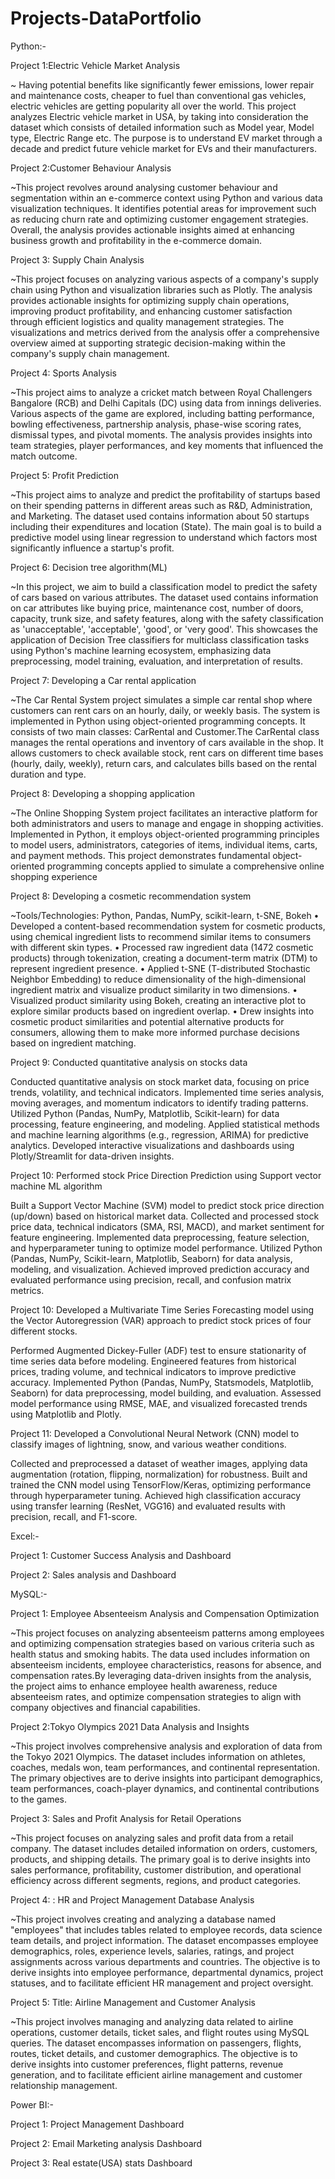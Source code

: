 # Projects-DataPortfolio
Python:-

Project 1:Electric Vehicle Market Analysis

~ Having potential benefits like significantly fewer emissions, lower repair and maintenance costs, cheaper to fuel than conventional gas vehicles, electric vehicles are getting popularity all over the world. This project analyzes Electric vehicle market in USA, by taking into consideration the dataset which consists of detailed information such as Model year, Model type, Electric Range etc. The purpose is to understand EV market through a decade and predict future vehicle market for EVs and their manufacturers.



Project 2:Customer Behaviour Analysis 

~This project revolves around analysing customer behaviour and segmentation within an e-commerce context using Python and various data visualization techniques. 
It identifies potential areas for improvement such as reducing churn rate and optimizing customer engagement strategies. Overall, the analysis provides actionable insights aimed at enhancing business growth and profitability in the e-commerce domain.



Project 3: Supply Chain Analysis 

~This project focuses on analyzing various aspects of a company's supply chain using Python and visualization libraries such as Plotly. The analysis provides actionable insights for optimizing supply chain operations, improving product profitability, and enhancing customer satisfaction through efficient logistics and quality management strategies. The visualizations and metrics derived from the analysis offer a comprehensive overview aimed at supporting strategic decision-making within the company's supply chain management.

Project 4: Sports Analysis 

~This project aims to analyze a cricket match between Royal Challengers Bangalore (RCB) and Delhi Capitals (DC) using data from innings deliveries. Various aspects of the game are explored, including batting performance, bowling effectiveness, partnership analysis, phase-wise scoring rates, dismissal types, and pivotal moments. The analysis provides insights into team strategies, player performances, and key moments that influenced the match outcome.

Project 5: Profit Prediction

~This project aims to analyze and predict the profitability of startups based on their spending patterns in different areas such as R&D, Administration, and Marketing. The dataset used contains information about 50 startups including their expenditures and location (State). The main goal is to build a predictive model using linear regression to understand which factors most significantly influence a startup's profit.

Project 6: Decision tree algorithm(ML)

~In this project, we aim to build a classification model to predict the safety of cars based on various attributes. The dataset used contains information on car attributes like buying price, maintenance cost, number of doors, capacity, trunk size, and safety features, along with the safety classification as 'unacceptable', 'acceptable', 'good', or 'very good'. This showcases the application of Decision Tree classifiers for multiclass classification tasks using Python's machine learning ecosystem, emphasizing data preprocessing, model training, evaluation, and interpretation of results.

Project 7: Developing a Car rental application

~The Car Rental System project simulates a simple car rental shop where customers can rent cars on an hourly, daily, or weekly basis. The system is implemented in Python using object-oriented programming concepts. It consists of two main classes: CarRental and Customer.The CarRental class manages the rental operations and inventory of cars available in the shop. It allows customers to check available stock, rent cars on different time bases (hourly, daily, weekly), return cars, and calculates bills based on the rental duration and type.


Project 8: Developing a shopping application

~The Online Shopping System project facilitates an interactive platform for both administrators and users to manage and engage in shopping activities. Implemented in Python, it employs object-oriented programming principles to model users, administrators, categories of items, individual items, carts, and payment methods. This project demonstrates fundamental object-oriented programming concepts applied to simulate a comprehensive online shopping experience


Project 8: Developing a cosmetic recommendation system

~Tools/Technologies: Python, Pandas, NumPy, scikit-learn, t-SNE, Bokeh
•	Developed a content-based recommendation system for cosmetic products, using chemical ingredient lists to recommend similar items to consumers with different skin types.
•	Processed raw ingredient data (1472 cosmetic products) through tokenization, creating a document-term matrix (DTM) to represent ingredient presence.
•	Applied t-SNE (T-distributed Stochastic Neighbor Embedding) to reduce dimensionality of the high-dimensional ingredient matrix and visualize product similarity in two dimensions.
•	Visualized product similarity using Bokeh, creating an interactive plot to explore similar products based on ingredient overlap.
•	Drew insights into cosmetic product similarities and potential alternative products for consumers, allowing them to make more informed purchase decisions based on ingredient matching.


Project 9: Conducted quantitative analysis on stocks data

Conducted quantitative analysis on stock market data, focusing on price trends, volatility, and technical indicators.
Implemented time series analysis, moving averages, and momentum indicators to identify trading patterns.
Utilized Python (Pandas, NumPy, Matplotlib, Scikit-learn) for data processing, feature engineering, and modeling.
Applied statistical methods and machine learning algorithms (e.g., regression, ARIMA) for predictive analytics.
Developed interactive visualizations and dashboards using Plotly/Streamlit for data-driven insights.



Project 10: Performed stock Price Direction Prediction using Support vector machine ML algorithm

Built a Support Vector Machine (SVM) model to predict stock price direction (up/down) based on historical market data.
Collected and processed stock price data, technical indicators (SMA, RSI, MACD), and market sentiment for feature engineering.
Implemented data preprocessing, feature selection, and hyperparameter tuning to optimize model performance.
Utilized Python (Pandas, NumPy, Scikit-learn, Matplotlib, Seaborn) for data analysis, modeling, and visualization.
Achieved improved prediction accuracy and evaluated performance using precision, recall, and confusion matrix metrics.



Project 10: Developed a Multivariate Time Series Forecasting model using the Vector Autoregression (VAR) approach to predict stock prices of four different stocks.

Performed Augmented Dickey-Fuller (ADF) test to ensure stationarity of time series data before modeling.
Engineered features from historical prices, trading volume, and technical indicators to improve predictive accuracy.
Implemented Python (Pandas, NumPy, Statsmodels, Matplotlib, Seaborn) for data preprocessing, model building, and evaluation.
Assessed model performance using RMSE, MAE, and visualized forecasted trends using Matplotlib and Plotly.


Project 11: Developed a Convolutional Neural Network (CNN) model to classify images of lightning, snow, and various weather conditions.

Collected and preprocessed a dataset of weather images, applying data augmentation (rotation, flipping, normalization) for robustness.
Built and trained the CNN model using TensorFlow/Keras, optimizing performance through hyperparameter tuning.
Achieved high classification accuracy using transfer learning (ResNet, VGG16) and evaluated results with precision, recall, and F1-score.














Excel:-

Project 1: Customer Success Analysis and Dashboard

Project 2: Sales analysis and Dashboard 


MySQL:-

Project 1: Employee Absenteeism Analysis and Compensation Optimization

~This project focuses on analyzing absenteeism patterns among employees and optimizing compensation strategies based on various criteria such as health status and smoking habits. The data used includes information on absenteeism incidents, employee characteristics, reasons for absence, and compensation rates.By leveraging data-driven insights from the analysis, the project aims to enhance employee health awareness, reduce absenteeism rates, and optimize compensation strategies to align with company objectives and financial capabilities.

Project 2:Tokyo Olympics 2021 Data Analysis and Insights

 ~This project involves comprehensive analysis and exploration of data from the Tokyo 2021 Olympics. The dataset includes information on athletes, coaches, medals won, team performances, and continental representation. The primary objectives are to derive insights into participant demographics, team performances, coach-player dynamics, and continental contributions to the games.

 Project 3: Sales and Profit Analysis for Retail Operations

 ~This project focuses on analyzing sales and profit data from a retail company. The dataset includes detailed information on orders, customers, products, and shipping details. The primary goal is to derive insights into sales performance, profitability, customer distribution, and operational efficiency across different segments, regions, and product categories.

 Project 4: : HR and Project Management Database Analysis

 ~This project involves creating and analyzing a database named "employees" that includes tables related to employee records, data science team details, and project information. The dataset encompasses employee demographics, roles, experience levels, salaries, ratings, and project assignments across various departments and countries. The objective is to derive insights into employee performance, departmental dynamics, project statuses, and to facilitate efficient HR management and project oversight.

 Project 5: Title: Airline Management and Customer Analysis
 
~This project involves managing and analyzing data related to airline operations, customer details, ticket sales, and flight routes using MySQL queries. The dataset encompasses information on passengers, flights, routes, ticket details, and customer demographics. The objective is to derive insights into customer preferences, flight patterns, revenue generation, and to facilitate efficient airline management and customer relationship management.


Power BI:-

Project 1: Project Management Dashboard

Project 2: Email Marketing analysis Dashboard

Project 3: Real estate(USA) stats Dashboard




 















